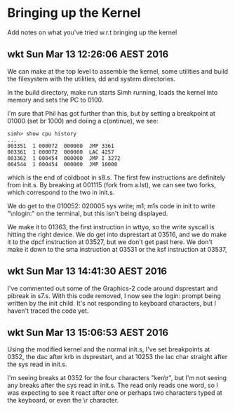 # Bringing up the Kernel

Add notes on what you've tried w.r.t bringing up the kernel

## wkt Sun Mar 13 12:26:06 AEST 2016

We can make at the top level to assemble the kernel, some utilities
and build the filesystem with the utilities, dd and system directories.

In the build directory, make run starts Simh running, loads the
kernel into memory and sets the PC to 0100.

I'm sure that Phil has got further than this, but by setting a
breakpoint at 01000 (set br 1000) and doiing a c(ontinue), we see:

```
simh> show cpu history
...
003351  1 000072  000000  JMP 3361
003361  1 000072  000000  LAC 4257
003362  1 000454  000000  JMP I 3272
004544  1 000454  000000  JMP 10000
```

which is the end of coldboot in s8.s. The first few instructions
are definitely from init.s. By breaking at 001115 (fork from a.lst),
we can see two forks, which correspond to the two in init.s.

We do get to the 010052: 020005     sys write; m1; m1s
code in init to write "\nlogin:" on the terminal, but this
isn't being displayed.

We make it to 01363, the first instruction in wttyo, so the
write syscall is hitting the right device. We do get into
dsprestart at 03516, and we do make it to the dpcf instruction
at 03527, but we don't get past here. We don't make it down
to the sma instruction at 03531 or the ksf instruction at
03537,

## wkt Sun Mar 13 14:41:30 AEST 2016

I've commented out some of the Graphics-2 code around dsprestart and
pibreak in s7.s. With this code removed, I now see the login: prompt
being written by the init child. It's not responding to keyboard
characters, but I haven't traced the code yet.

## wkt Sun Mar 13 15:06:53 AEST 2016

Using the modified kernel and the normal init.s, I've set breakpoints
at 0352, the dac after krb in dsprestart, and at 10253 the lac char
straight after the sys read in init.s.

I'm seeing breaks at 0352 for the four characters "ken\r", but I'm not
seeing any breaks after the sys read in init.s. The read only reads one
word, so I was expecting to see it react after one or perhaps two characters
typed at the keyboard, or even the \r character.

